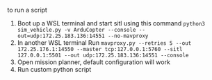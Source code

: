 to run a script 

1. Boot up a WSL terminal and start sitl using this command `python3 sim_vehicle.py -v ArduCopter --console --out=udp:172.25.183.136:14551 --no-mavproxy`
2. In another WSL terminal Run `mavproxy.py --retries 5 --out 172.25.176.1:14550 --master tcp:127.0.0.1:5760 --sitl 127.0.0.1:5501 --out udp:172.25.183.136:14551 --console`
3. Open mission planner, default configuration will work
4. Run custom python script